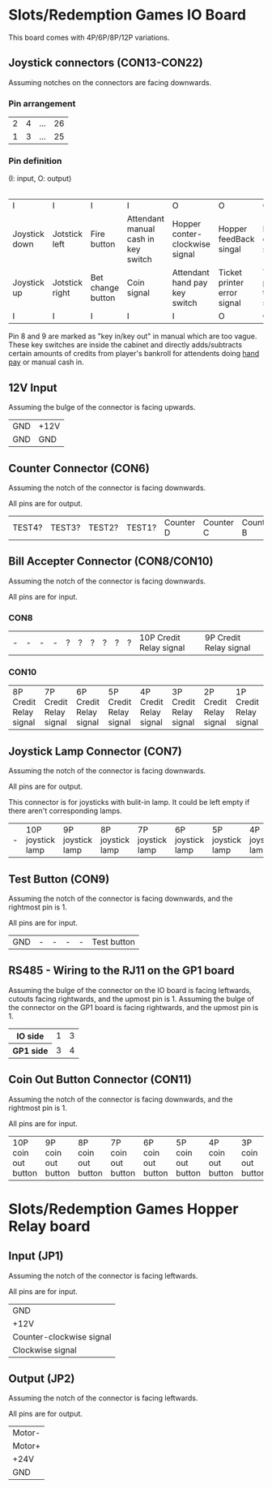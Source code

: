 # Slots/Redemption Games IO Board
This board comes with 4P/6P/8P/12P variations.
## Joystick connectors (CON13-CON22)
Assuming notches on the connectors are facing downwards.
### Pin arrangement
<table>
    <tr>
        <td>2</td><td>4</td><td>...</td><td>26</td>
    </tr>
    <tr>
        <td>1</td><td>3</td><td>...</td><td>25</td>
    </tr>
<table>

### Pin definition
(I: input, O: output)
<table>
    <tr>
        <td>I</td><td>I</td><td>I</td><td>I</td><td>O</td><td>O</td><td>O</td><td>O</td>
    </tr>
    <tr>
        <td>Joystick down</td>
        <td>Jotstick left</td>
        <td>Fire button</td>
        <td>Attendant manual cash in key switch</td>
        <td>Hopper conter-clockwise signal</td>
        <td>Hopper feedBack singal</td>
        <td>Hopper clockwise signal</td>
        <td>Bet change button light</td>
        <td>+12V</td>
        <td>+12V</td>
        <td>GND</td>
        <td>GND</td>
        <td>GND</td>
        <td>GND</td>
    </tr>
    <tr>
        <td>Joystick up</td>
        <td>Jotstick right</td>
        <td>Bet change button</td>
        <td>Coin signal</td>
        <td>Attendant hand pay key switch</td>
        <td>Ticket printer error signal</td>
        <td>Ticket printer trigger signal</td>
        <td>Fire button light</td>
        <td>+12V</td>
        <td>+12V</td>
        <td>+5V</td>
        <td>GND</td>
        <td>GND</td>
        <td>GND</td>
    </tr>
    <tr>
        <td>I</td><td>I</td><td>I</td><td>I</td><td>I</td><td>O</td><td>O</td><td>O</td>
    </tr>
</table>

Pin 8 and 9 are marked as "key in/key out" in manual which are too vague. These key switches are inside the cabinet and directly adds/subtracts certain amounts of credits from player's bankroll for attendents doing [hand pay](https://en.wikipedia.org/wiki/Hand_pay) or manual cash in.


## 12V Input
Assuming the bulge of the connector is facing upwards.
<table>
<tr>
    <td>GND</td><td>+12V</td>
</tr>
<tr>
    <td>GND</td><td>GND</td>
</tr>
</table>

## Counter Connector (CON6)
Assuming the notch of the connector is facing downwards.

All pins are for output.
<table>
<tr>
    <td>TEST4?</td>
    <td>TEST3?</td>
    <td>TEST2?</td>
    <td>TEST1?</td>
    <td>Counter D</td>
    <td>Counter C</td>
    <td>Counter B</td>
    <td>Counter A</td>
    <td>+12V</td>
</tr>
</table>

## Bill Accepter Connector (CON8/CON10)
Assuming the notch of the connector is facing downwards.

All pins are for input.
### CON8
<table>
<tr>
    <td>-</td>
    <td>-</td>
    <td>-</td>
    <td>-</td>
    <td>?</td>
    <td>?</td>
    <td>?</td>
    <td>?</td>
    <td>?</td>
    <td>?</td>
    <td>10P Credit Relay signal</td>
    <td>9P Credit Relay signal</td>
</tr>
</table>

### CON10
<table>
<tr>
    <td>8P Credit Relay signal</td>
    <td>7P Credit Relay signal</td>
    <td>6P Credit Relay signal</td>
    <td>5P Credit Relay signal</td>
    <td>4P Credit Relay signal</td>
    <td>3P Credit Relay signal</td>
    <td>2P Credit Relay signal</td>
    <td>1P Credit Relay signal</td>
</tr>
</table>

## Joystick Lamp Connector (CON7)
Assuming the notch of the connector is facing downwards.

All pins are for output.

This connector is for joysticks with bulit-in lamp. It could be left empty if there aren't corresponding lamps.
<table>
<tr>
    <td>-</td>
    <td>10P joystick lamp</td>
    <td>9P joystick lamp</td>
    <td>8P joystick lamp</td>
    <td>7P joystick lamp</td>
    <td>6P joystick lamp</td>
    <td>5P joystick lamp</td>
    <td>4P joystick lamp</td>
    <td>3P joystick lamp</td>
    <td>2P joystick lamp</td>
    <td>1P joystick lamp</td>
</tr>
</table>

## Test Button (CON9)
Assuming the notch of the connector is facing downwards, and the rightmost pin is 1.

All pins are for input.
<table>
<tr>
    <td>GND</td>
    <td>-</td>
    <td>-</td>
    <td>-</td>
    <td>-</td>
    <td>Test button</td>
</tr>
</table>

## RS485 - Wiring to the RJ11 on the GP1 board
Assuming the bulge of the connector on the IO board is facing leftwards, cutouts facing rightwards, and the upmost pin is 1. 
Assuming the bulge of the connector on the GP1 board is facing rightwards, and the upmost pin is 1.
<table>
<tr>
    <th>IO side</th>
    <td>1</td>
    <td>3</td>
</tr>
<tr>
    <th>GP1 side</th>
    <td>3</td>
    <td>4</td>
</tr>
</table>

## Coin Out Button Connector (CON11)
Assuming the notch of the connector is facing downwards, and the rightmost pin is 1.

All pins are for input.
<table>
<tr>
    <td>10P coin out button</td>
    <td>9P coin out button</td>
    <td>8P coin out button</td>
    <td>7P coin out button</td>
    <td>6P coin out button</td>
    <td>5P coin out button</td>
    <td>4P coin out button</td>
    <td>3P coin out button</td>
    <td>2P coin out button</td>
    <td>1P coin out button</td>
</tr>
</table>

# Slots/Redemption Games Hopper Relay board
## Input (JP1)
Assuming the notch of the connector is facing leftwards.

All pins are for input.
<table>
<tr><td>GND</td></tr>
<tr><td>+12V</td></tr>
<tr><td>Counter-clockwise signal</td></tr>
<tr><td>Clockwise signal</td></tr>
</table>

## Output (JP2)
Assuming the notch of the connector is facing leftwards.

All pins are for output.
<table>
<tr><td>Motor-</td></tr>
<tr><td>Motor+</td></tr>
<tr><td>+24V</td></tr>
<tr><td>GND</td></tr>
</table>
